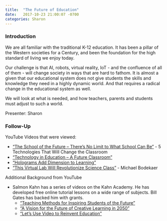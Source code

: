 ```yaml
---
title:  "The Future of Education"
date:   2017-10-23 21:00:07 -0700
categories: Sharon
---
```


### Introduction

We are all familiar with the traditional K-12 education. It has been a pillar of the Western societies for a Century, and been the foundation for the high standard of living we enjoy today.

Our challenge is that AI, robots, virtual reality, IoT - and the confluence of all of them - will change society in ways that are hard to fathom. It is almost a given that our educational system does not give students the skills and knowledge they need in a highly dynamic world. And that requires a radical change in the educational system as well.

We will look at what is needed, and how teachers, parents and students must adjust to such a world.

Presenter: Sharon

### Follow-Up

YouTube Videos that were viewed:

* [“The School of the Future – There’s No Limit to What School Can Be”](https://www.youtube.com/watch?v=m8HkIGdHKcc) - 5 Technologies That Will Change the Classroom
* [“Technology in Education – A Future Classroom”](https://www.youtube.com/watch?v=uZ73ZsBkcus)
* [“Holograms Add Dimension to Learning”](https://www.youtube.com/watch?v=5WU1U3wttNc)
* [“This Virtual Lab Will Revolutionize Science Class”](https://www.youtube.com/watch?v=uZ73ZsBkcus) - Michael Bodekaer

Additional Background from YouTube

* Salmon Kahn has a series of videos on the Kahn Academy. He has developed free online tutorial lessons on a wide range of subjects. Bill Gates has backed him with grants.
	* [“Teaching Methods for Inspiring Students of the Future”](https://www.youtube.com/watch?v=UCFg9bcW7Bk) 
	* [“A Vision for the Future of Creative Learning in 2050”](https://www.khanacademy.org/talks-and-interviews/conversations-with-sal/v/year-2060-education-predictions) 
	* [“Let’s Use Video to Reinvent Education”](https://www.ted.com/talks/salman_khan_let_s_use_video_to_reinvent_education)
